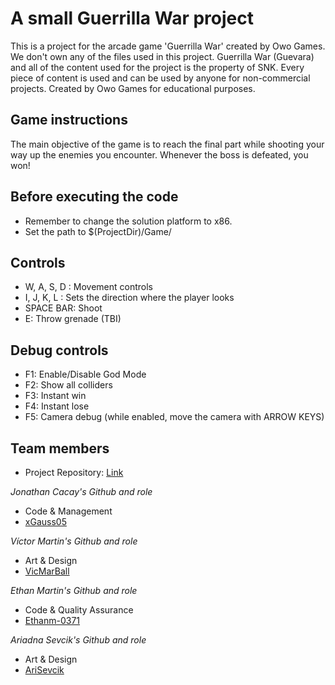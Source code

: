 # A small Guerrilla War project
This is a project for the arcade game 'Guerrilla War' created by Owo Games. We don't own any of the files used in this project. Guerrilla War (Guevara) and all of the content used for the project is the property of SNK. Every piece of content is used and can be used by anyone for non-commercial projects. Created by Owo Games for educational purposes.

## Game instructions
The main objective of the game is to reach the final part while shooting your way up the enemies you encounter. Whenever the boss is defeated, you won!

## Before executing the code
- Remember to change the solution platform to x86.
- Set the path to $(ProjectDir)/Game/

## Controls
+ W, A, S, D : Movement controls
+ I, J, K, L : Sets the direction where the player looks
+ SPACE BAR: Shoot
+ E: Throw grenade (TBI)

## Debug controls
+ F1: Enable/Disable God Mode
+ F2: Show all colliders
+ F3: Instant win
+ F4: Instant lose
+ F5: Camera debug (while enabled, move the camera with ARROW KEYS)

## Team members
+ Project Repository: [Link](https://github.com/xGauss05/OwoGamesProject1)

_Jonathan Cacay's Github and role_

+ Code & Management
+ [xGauss05](https://github.com/xGauss05)

_Víctor Martin's Github and role_

+ Art & Design
+ [VicMarBall](https://github.com/VicMarBall)

_Ethan Martin's Github and role_

+ Code & Quality Assurance
+ [Ethanm-0371](https://github.com/Ethanm-0371)

_Ariadna Sevcik's Github and role_

+ Art & Design
+ [AriSevcik](https://github.com/AriSevcik)
